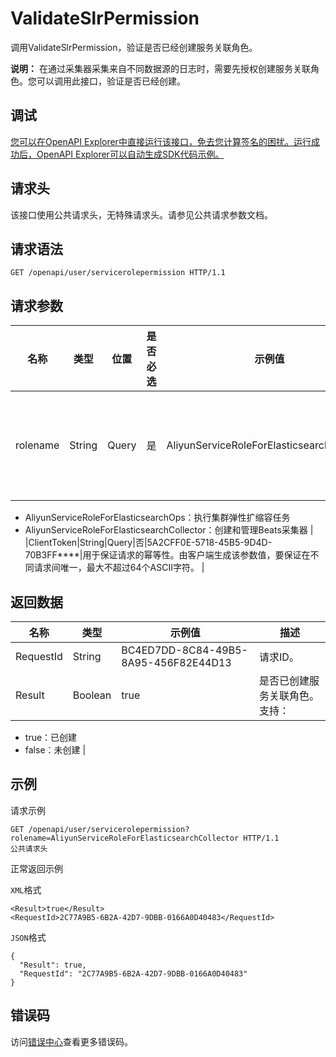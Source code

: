 # ValidateSlrPermission

调用ValidateSlrPermission，验证是否已经创建服务关联角色。

**说明：** 在通过采集器采集来自不同数据源的日志时，需要先授权创建服务关联角色。您可以调用此接口，验证是否已经创建。

## 调试

[您可以在OpenAPI Explorer中直接运行该接口，免去您计算签名的困扰。运行成功后，OpenAPI Explorer可以自动生成SDK代码示例。](https://api.aliyun.com/#product=elasticsearch&api=ValidateSlrPermission&type=ROA&version=2017-06-13)

## 请求头

该接口使用公共请求头，无特殊请求头。请参见公共请求参数文档。

## 请求语法

```
GET /openapi/user/servicerolepermission HTTP/1.1
```

## 请求参数

|名称|类型|位置|是否必选|示例值|描述|
|--|--|--|----|---|--|
|rolename|String|Query|是|AliyunServiceRoleForElasticsearchCollector|服务关联角色名称。可选值：

 -   AliyunServiceRoleForElasticsearchOps：执行集群弹性扩缩容任务
-   AliyunServiceRoleForElasticsearchCollector：创建和管理Beats采集器 |
|ClientToken|String|Query|否|5A2CFF0E-5718-45B5-9D4D-70B3FF\*\*\*\*|用于保证请求的幂等性。由客户端生成该参数值，要保证在不同请求间唯一，最大不超过64个ASCII字符。 |

## 返回数据

|名称|类型|示例值|描述|
|--|--|---|--|
|RequestId|String|BC4ED7DD-8C84-49B5-8A95-456F82E44D13|请求ID。 |
|Result|Boolean|true|是否已创建服务关联角色。支持：

 -   true：已创建
-   false：未创建 |

## 示例

请求示例

```
GET /openapi/user/servicerolepermission?rolename=AliyunServiceRoleForElasticsearchCollector HTTP/1.1
公共请求头
```

正常返回示例

`XML`格式

```
<Result>true</Result>
<RequestId>2C77A9B5-6B2A-42D7-9DBB-0166A0D40483</RequestId>
```

`JSON`格式

```
{
  "Result": true,
  "RequestId": "2C77A9B5-6B2A-42D7-9DBB-0166A0D40483"
}
```

## 错误码

访问[错误中心](https://error-center.aliyun.com/status/product/elasticsearch)查看更多错误码。


